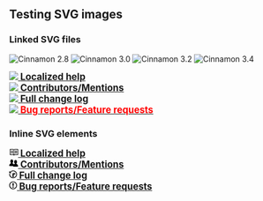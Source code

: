 ## Testing SVG images


### Linked SVG files

![Cinnamon 2.8](https://odyseus.github.io/CinnamonTools/lib/badges/cinn-2.8.svg)
![Cinnamon 3.0](https://odyseus.github.io/CinnamonTools/lib/badges/cinn-3.0.svg)
![Cinnamon 3.2](https://odyseus.github.io/CinnamonTools/lib/badges/cinn-3.2.svg)
![Cinnamon 3.4](https://odyseus.github.io/CinnamonTools/lib/badges/cinn-3.4.svg)

<a href="https://odyseus.github.io/CinnamonTools/help_files/0dyseus@ArgosForCinnamon.html">
<img src="https://odyseus.github.io/CinnamonTools/lib/img/help.svg">
<strong style="font-size: 1.2em">Localized help</strong></a>
<br/>
<a href="https://odyseus.github.io/CinnamonTools/help_files/0dyseus@ArgosForCinnamon.html#xlet-contributors">
<img src="https://odyseus.github.io/CinnamonTools/lib/img/contributors.svg">
<strong style="font-size: 1.2em">Contributors/Mentions</strong></a>
<br/>
<a href="https://odyseus.github.io/CinnamonTools/help_files/0dyseus@ArgosForCinnamon.html#xlet-changelog">
<img src="https://odyseus.github.io/CinnamonTools/lib/img/changelog.svg">
<strong style="font-size: 1.2em">Full change log</strong></a>
<br/>
<a href="https://github.com/Odyseus/CinnamonTools/issues">
<img src="https://odyseus.github.io/CinnamonTools/lib/img/issues.svg">
<strong style="color: red; font-size: 1.2em">Bug reports/Feature requests</strong></a>
<br/>

### Inline SVG elements

<a href="https://odyseus.github.io/CinnamonTools/help_files/0dyseus@ArgosForCinnamon.html">
<svg height="16" version="1.1" viewBox="0 0 16 16" width="16"><path fill-rule="evenodd" d="M3 5h4v1H3V5zm0 3h4V7H3v1zm0 2h4V9H3v1zm11-5h-4v1h4V5zm0 2h-4v1h4V7zm0 2h-4v1h4V9zm2-6v9c0 .55-.45 1-1 1H9.5l-1 1-1-1H2c-.55 0-1-.45-1-1V3c0-.55.45-1 1-1h5.5l1 1 1-1H15c.55 0 1 .45 1 1zm-8 .5L7.5 3H2v9h6V3.5zm7-.5H9.5l-.5.5V12h6V3z"></path></svg>
<strong style="font-size: 1.2em">Localized help</strong></a>
<br/>
<a href="https://odyseus.github.io/CinnamonTools/help_files/0dyseus@ArgosForCinnamon.html#xlet-contributors">
<svg height="16" version="1.1" viewBox="0 0 16 16" width="16"><path fill-rule="evenodd" d="M16 12.999c0 .439-.45 1-1 1H7.995c-.539 0-.994-.447-.995-.999H1c-.54 0-1-.561-1-1 0-2.634 3-4 3-4s.229-.409 0-1c-.841-.621-1.058-.59-1-3 .058-2.419 1.367-3 2.5-3s2.442.58 2.5 3c.058 2.41-.159 2.379-1 3-.229.59 0 1 0 1s1.549.711 2.42 2.088C9.196 9.369 10 8.999 10 8.999s.229-.409 0-1c-.841-.62-1.058-.59-1-3 .058-2.419 1.367-3 2.5-3s2.437.581 2.495 3c.059 2.41-.158 2.38-1 3-.229.59 0 1 0 1s3.005 1.366 3.005 4"></path></svg>
<strong style="font-size: 1.2em">Contributors/Mentions</strong></a>
<br/>
<a href="https://odyseus.github.io/CinnamonTools/help_files/0dyseus@ArgosForCinnamon.html#xlet-changelog">
<svg height="16" version="1.1" viewBox="0 0 14 16" width="14"><path fill-rule="evenodd" d="M8 13H6V6h5v2H8v5zM7 1C4.81 1 2.87 2.02 1.59 3.59L0 2v4h4L2.5 4.5C3.55 3.17 5.17 2.3 7 2.3c3.14 0 5.7 2.56 5.7 5.7s-2.56 5.7-5.7 5.7A5.71 5.71 0 0 1 1.3 8c0-.34.03-.67.09-1H.08C.03 7.33 0 7.66 0 8c0 3.86 3.14 7 7 7s7-3.14 7-7-3.14-7-7-7z"></path></svg>
<strong style="font-size: 1.2em">Full change log</strong></a>
<br/>
<a href="https://github.com/Odyseus/CinnamonTools/issues">
<svg height="16" version="1.1" viewBox="0 0 14 16" width="14"><path fill-rule="evenodd" d="M7 2.3c3.14 0 5.7 2.56 5.7 5.7s-2.56 5.7-5.7 5.7A5.71 5.71 0 0 1 1.3 8c0-3.14 2.56-5.7 5.7-5.7zM7 1C3.14 1 0 4.14 0 8s3.14 7 7 7 7-3.14 7-7-3.14-7-7-7zm1 3H6v5h2V4zm0 6H6v2h2v-2z"></path></svg>
<strong style="font-size: 1.2em">Bug reports/Feature requests</strong></a>
<br/>
